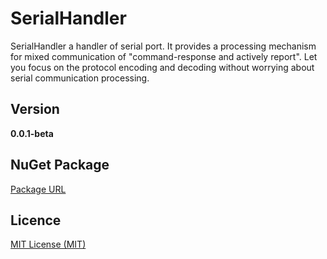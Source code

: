 # SerialHandler
SerialHandler a handler of serial port. It provides a processing mechanism for mixed communication of "command-response and actively report". Let you focus on the protocol encoding and decoding without worrying about serial communication processing.

## Version

**0.0.1-beta**

## NuGet Package

[Package URL](https://www.nuget.org/packages/SerialHandler/0.0.1-beta#)

## Licence

[MIT License (MIT)](./LICENSE)